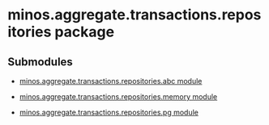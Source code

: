 # minos.aggregate.transactions.repositories package

## Submodules


* [minos.aggregate.transactions.repositories.abc module](minos.aggregate.transactions.repositories.abc.md)


* [minos.aggregate.transactions.repositories.memory module](minos.aggregate.transactions.repositories.memory.md)


* [minos.aggregate.transactions.repositories.pg module](minos.aggregate.transactions.repositories.pg.md)
